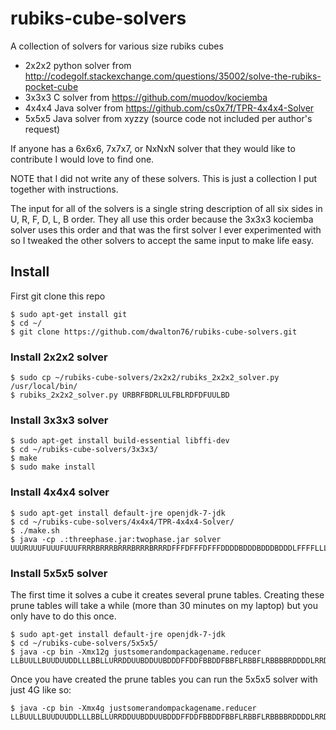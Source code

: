 # rubiks-cube-solvers
A collection of solvers for various size rubiks cubes
- 2x2x2 python solver from http://codegolf.stackexchange.com/questions/35002/solve-the-rubiks-pocket-cube
- 3x3x3 C solver from https://github.com/muodov/kociemba
- 4x4x4 Java solver from https://github.com/cs0x7f/TPR-4x4x4-Solver
- 5x5x5 Java solver from xyzzy (source code not included per author's request)

If anyone has a 6x6x6, 7x7x7, or NxNxN solver that they would like to
contribute I would love to find one.

NOTE that I did not write any of these solvers.  This is just a
collection I put together with instructions.

The input for all of the solvers is a single string description of all six
sides in U, R, F, D, L, B order. They all use this order because the
3x3x3 kociemba solver uses this order and that was the first solver I ever
experimented with so I tweaked the other solvers to accept the same input to
make life easy.


## Install
First git clone this repo
```
$ sudo apt-get install git
$ cd ~/
$ git clone https://github.com/dwalton76/rubiks-cube-solvers.git
```

### Install 2x2x2 solver
```
$ sudo cp ~/rubiks-cube-solvers/2x2x2/rubiks_2x2x2_solver.py /usr/local/bin/
$ rubiks_2x2x2_solver.py URBRFBDRLULFBLRDFDFUULBD
```

### Install 3x3x3 solver
```
$ sudo apt-get install build-essential libffi-dev
$ cd ~/rubiks-cube-solvers/3x3x3/
$ make
$ sudo make install
```

### Install 4x4x4 solver
```
$ sudo apt-get install default-jre openjdk-7-jdk
$ cd ~/rubiks-cube-solvers/4x4x4/TPR-4x4x4-Solver/
$ ./make.sh
$ java -cp .:threephase.jar:twophase.jar solver UUURUUUFUUUFUUUFRRRBRRRBRRRBRRRBRRRDFFFDFFFDFFFDDDDBDDDBDDDBDDDLFFFFLLLLLLLLLLLLULLLUBBBUBBBUBBB
```

### Install 5x5x5 solver
The first time it solves a cube it creates several prune tables.  Creating
these prune tables will take a while (more than 30 minutes on my laptop) but
you only have to do this once.

```
$ sudo apt-get install default-jre openjdk-7-jdk
$ cd ~/rubiks-cube-solvers/5x5x5/
$ java -cp bin -Xmx12g justsomerandompackagename.reducer LLBUULLBUUDUUDDLLLBBLLURRDDUUBDDUUBDDDFFDDFBBDDFBBFLRBBFLRBBBBRDDDDLRRDDLRRFFLFFRRLDDRRLBBRRBRRRRBRRUULUUFFLUUUUFRRBBFFLBBFFLLLLDDLLDFFFFBUUUURFFUURFF```
```

Once you have created the prune tables you can run the 5x5x5 solver with just 4G like so:
```
$ java -cp bin -Xmx4g justsomerandompackagename.reducer LLBUULLBUUDUUDDLLLBBLLURRDDUUBDDUUBDDDFFDDFBBDDFBBFLRBBFLRBBBBRDDDDLRRDDLRRFFLFFRRLDDRRLBBRRBRRRRBRRUULUUFFLUUUUFRRBBFFLBBFFLLLLDDLLDFFFFBUUUURFFUURFF```
```
